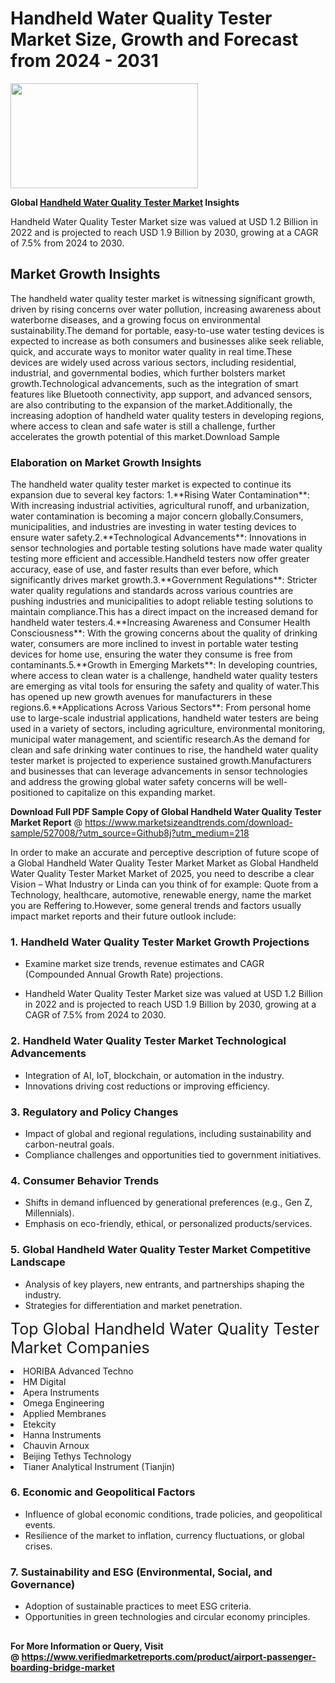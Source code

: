 <H1>Handheld Water Quality Tester Market Size, Growth and Forecast from 2024 - 2031</H1><img class="aligncenter size-medium wp-image-584254" src="https://thirdeyenews.in/wp-content/uploads/2024/09/Global-Market-Research-300x168.jpeg" alt="" width="300" height="168" /><p><strong>Global&nbsp;<a href="https://www.marketsizeandtrends.com/download-sample/527008/?utm_source=Github8j?utm_medium=218">Handheld Water Quality Tester Market</a> Insights</strong></p><p>Handheld Water Quality Tester Market size was valued at USD 1.2 Billion in 2022 and is projected to reach USD 1.9 Billion by 2030, growing at a CAGR of 7.5% from 2024 to 2030.</p><p><h2>Market Growth Insights</h2> The handheld water quality tester market is witnessing significant growth, driven by rising concerns over water pollution, increasing awareness about waterborne diseases, and a growing focus on environmental sustainability.The demand for portable, easy-to-use water testing devices is expected to increase as both consumers and businesses alike seek reliable, quick, and accurate ways to monitor water quality in real time.These devices are widely used across various sectors, including residential, industrial, and governmental bodies, which further bolsters market growth.Technological advancements, such as the integration of smart features like Bluetooth connectivity, app support, and advanced sensors, are also contributing to the expansion of the market.Additionally, the increasing adoption of handheld water quality testers in developing regions, where access to clean and safe water is still a challenge, further accelerates the growth potential of this market.Download Sample <h3>Elaboration on Market Growth Insights</h3> The handheld water quality tester market is expected to continue its expansion due to several key factors: 1.**Rising Water Contamination**: With increasing industrial activities, agricultural runoff, and urbanization, water contamination is becoming a major concern globally.Consumers, municipalities, and industries are investing in water testing devices to ensure water safety.2.**Technological Advancements**: Innovations in sensor technologies and portable testing solutions have made water quality testing more efficient and accessible.Handheld testers now offer greater accuracy, ease of use, and faster results than ever before, which significantly drives market growth.3.**Government Regulations**: Stricter water quality regulations and standards across various countries are pushing industries and municipalities to adopt reliable testing solutions to maintain compliance.This has a direct impact on the increased demand for handheld water testers.4.**Increasing Awareness and Consumer Health Consciousness**: With the growing concerns about the quality of drinking water, consumers are more inclined to invest in portable water testing devices for home use, ensuring the water they consume is free from contaminants.5.**Growth in Emerging Markets**: In developing countries, where access to clean water is a challenge, handheld water quality testers are emerging as vital tools for ensuring the safety and quality of water.This has opened up new growth avenues for manufacturers in these regions.6.**Applications Across Various Sectors**: From personal home use to large-scale industrial applications, handheld water testers are being used in a variety of sectors, including agriculture, environmental monitoring, municipal water management, and scientific research.As the demand for clean and safe drinking water continues to rise, the handheld water quality tester market is projected to experience sustained growth.Manufacturers and businesses that can leverage advancements in sensor technologies and address the growing global water safety concerns will be well-positioned to capitalize on this expanding market.</p><p><span class=""><strong>Download Full PDF Sample Copy of Global Handheld Water Quality Tester Market Report</strong> @ <a href="https://www.marketsizeandtrends.com/download-sample/527008/?utm_source=Github8j?utm_medium=218" target="_blank">https://www.marketsizeandtrends.com/download-sample/527008/?utm_source=Github8j?utm_medium=218</a></span></p><p>In order to make an accurate and perceptive description of future scope of a Global&nbsp;Handheld Water Quality Tester Market Market as Global&nbsp;Handheld Water Quality Tester Market Market of 2025, you need to describe a clear Vision &ndash; What Industry or Linda can you think of for example: Quote from a Technology, healthcare, automotive, renewable energy, name the market you are Reffering to.However, some general trends and factors usually impact market reports and their future outlook include:</p><h3>1.&nbsp;<strong>Handheld Water Quality Tester Market Growth Projections</strong></h3><ul><li>Examine market size trends, revenue estimates and CAGR (Compounded Annual Growth Rate) projections.</li><li><p>Handheld Water Quality Tester Market size was valued at USD 1.2 Billion in 2022 and is projected to reach USD 1.9 Billion by 2030, growing at a CAGR of 7.5% from 2024 to 2030.</p></li></ul><h3>2.&nbsp;<strong>Handheld Water Quality Tester Market Technological Advancements</strong></h3><ul><li>Integration of AI, IoT, blockchain, or automation in the industry.</li><li>Innovations driving cost reductions or improving efficiency.</li></ul><h3>3.&nbsp;<strong>Regulatory and Policy Changes</strong></h3><ul><li>Impact of global and regional regulations, including sustainability and carbon-neutral goals.</li><li>Compliance challenges and opportunities tied to government initiatives.</li></ul><h3>4.&nbsp;<strong>Consumer Behavior Trends</strong></h3><ul><li>Shifts in demand influenced by generational preferences (e.g., Gen Z, Millennials).</li><li>Emphasis on eco-friendly, ethical, or personalized products/services.</li></ul><h3>5.&nbsp;<strong>Global Handheld Water Quality Tester Market Competitive Landscape</strong></h3><ul><li>Analysis of key players, new entrants, and partnerships shaping the industry.</li><li>Strategies for differentiation and market penetration.</li></ul><p data-pm-slice="1 1 []"><span style="color: inherit; font-family: inherit; font-size: 25px;">Top Global Handheld Water Quality Tester Market Companies</span></p><div class="" data-test-id=""><p><li>HORIBA Advanced Techno</li><li> HM Digital</li><li> Apera Instruments</li><li> Omega Engineering</li><li> Applied Membranes</li><li> Etekcity</li><li> Hanna Instruments</li><li> Chauvin Arnoux</li><li> Beijing Tethys Technology</li><li> Tianer Analytical Instrument (Tianjin)</li></p></div><h3>6.&nbsp;<strong>Economic and Geopolitical Factors</strong></h3><ul><li>Influence of global economic conditions, trade policies, and geopolitical events.</li><li>Resilience of the market to inflation, currency fluctuations, or global crises.</li></ul><h3>7.&nbsp;<strong>Sustainability and ESG (Environmental, Social, and Governance)</strong></h3><ul><li>Adoption of sustainable practices to meet ESG criteria.</li><li>Opportunities in green technologies and circular economy principles.</li></ul><h2><strong style="font-size: 14px;">For More Information or Query, Visit @&nbsp;</strong><a style="background-color: #ffffff; font-size: 14px;" href="https://www.marketsizeandtrends.com/report/handheld-water-quality-tester-market/" target="_blank">https://www.verifiedmarketreports.com/product/airport-passenger-boarding-bridge-market</a></h2>
